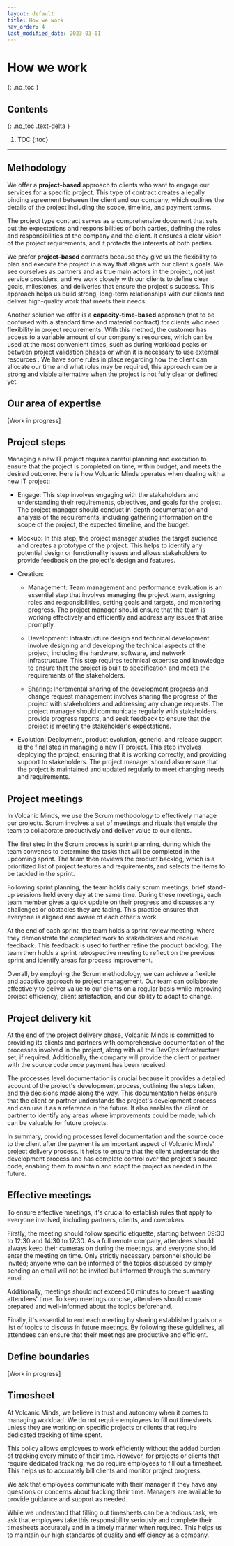 ```yaml
---
layout: default
title: How we work
nav_order: 4
last_modified_date: 2023-03-01
---
```


# How we work
{: .no_toc }

## Contents
{: .no_toc .text-delta }

1. TOC
{:toc}

---

## Methodology

We offer a **project-based** approach to clients who want to engage our services for a specific project. This type of contract creates a legally binding agreement between the client and our company, which outlines the details of the project including the scope, timeline, and payment terms.

The project type contract serves as a comprehensive document that sets out the expectations and responsibilities of both parties, defining the roles and responsibilities of the company and the client. It ensures a clear vision of the project requirements, and it protects the interests of both parties.

We prefer **project-based** contracts because they give us the flexibility to plan and execute the project in a way that aligns with our client's goals. We see ourselves as partners and as true main actors in the project, not just service providers, and we work closely with our clients to define clear goals, milestones, and deliveries that ensure the project's success. This approach helps us build strong, long-term relationships with our clients and deliver high-quality work that meets their needs.

Another solution we offer is a **capacity-time-based** approach (not to be confused with a standard time and material contract) for clients who need flexibility in project requirements. With this method, the customer has access to a variable amount of our company's resources, which can be used at the most convenient times, such as during workload peaks or between project validation phases or when it is necessary to use external resources . We have some rules in place regarding how the client can allocate our time and what roles may be required, this approach can be a strong and viable alternative when the project is not fully clear or defined yet.

## Our area of expertise

[Work in progress]

## Project steps

Managing a new IT project requires careful planning and execution to ensure that the project is completed on time, within budget, and meets the desired outcome. Here is how Volcanic Minds operates when dealing with a new IT project:

- Engage: This step involves engaging with the stakeholders and understanding their requirements, objectives, and goals for the project. The project manager should conduct in-depth documentation and analysis of the requirements, including gathering information on the scope of the project, the expected timeline, and the budget.

- Mockup: In this step, the project manager studies the target audience and creates a prototype of the project. This helps to identify any potential design or functionality issues and allows stakeholders to provide feedback on the project's design and features.

- Creation:
    - Management: Team management and performance evaluation is an essential step that involves managing the project team, assigning roles and responsibilities, setting goals and targets, and monitoring progress. The project manager should ensure that the team is working effectively and efficiently and address any issues that arise promptly.

    - Development: Infrastructure design and technical development involve designing and developing the technical aspects of the project, including the hardware, software, and network infrastructure. This step requires technical expertise and knowledge to ensure that the project is built to specification and meets the requirements of the stakeholders.

    - Sharing: Incremental sharing of the development progress and change request management involves sharing the progress of the project with stakeholders and addressing any change requests. The project manager should communicate regularly with stakeholders, provide progress reports, and seek feedback to ensure that the project is meeting the stakeholder's expectations.

- Evolution: Deployment, product evolution, generic, and release support is the final step in managing a new IT project. This step involves deploying the project, ensuring that it is working correctly, and providing support to stakeholders. The project manager should also ensure that the project is maintained and updated regularly to meet changing needs and requirements.

## Project meetings

In Volcanic Minds, we use the Scrum methodology to effectively manage our projects. Scrum involves a set of meetings and rituals that enable the team to collaborate productively and deliver value to our clients.

The first step in the Scrum process is sprint planning, during which the team convenes to determine the tasks that will be completed in the upcoming sprint. The team then reviews the product backlog, which is a prioritized list of project features and requirements, and selects the items to be tackled in the sprint.

Following sprint planning, the team holds daily scrum meetings, brief stand-up sessions held every day at the same time. During these meetings, each team member gives a quick update on their progress and discusses any challenges or obstacles they are facing. This practice ensures that everyone is aligned and aware of each other's work.

At the end of each sprint, the team holds a sprint review meeting, where they demonstrate the completed work to stakeholders and receive feedback. This feedback is used to further refine the product backlog. The team then holds a sprint retrospective meeting to reflect on the previous sprint and identify areas for process improvement.

Overall, by employing the Scrum methodology, we can achieve a flexible and adaptive approach to project management. Our team can collaborate effectively to deliver value to our clients on a regular basis while improving project efficiency, client satisfaction, and our ability to adapt to change.

## Project delivery kit

At the end of the project delivery phase, Volcanic Minds is committed to providing its clients and partners with comprehensive documentation of the processes involved in the project, along with all the DevOps infrastructure set, if required. Additionally, the company will provide the client or partner with the source code once payment has been received.

The processes level documentation is crucial because it provides a detailed account of the project's development process, outlining the steps taken, and the decisions made along the way. This documentation helps ensure that the client or partner understands the project's development process and can use it as a reference in the future. It also enables the client or partner to identify any areas where improvements could be made, which can be valuable for future projects.

In summary, providing processes level documentation and the source code to the client after the payment is an important aspect of Volcanic Minds' project delivery process. It helps to ensure that the client understands the development process and has complete control over the project's source code, enabling them to maintain and adapt the project as needed in the future.

## Effective meetings

To ensure effective meetings, it's crucial to establish rules that apply to everyone involved, including partners, clients, and coworkers.

Firstly, the meeting should follow specific etiquette, starting between 09:30 to 12:30 and 14:30 to 17:30. As a full remote company, attendees should always keep their cameras on during the meetings, and everyone should enter the meeting on time.
Only strictly necessary personnel should be invited; anyone who can be informed of the topics discussed by simply sending an email will not be invited but informed through the summary email.

Additionally, meetings should not exceed 50 minutes to prevent wasting attendees' time. To keep meetings concise, attendees should come prepared and well-informed about the topics beforehand.

Finally, it's essential to end each meeting by sharing established goals or a list of topics to discuss in future meetings. By following these guidelines, all attendees can ensure that their meetings are productive and efficient.

## Define boundaries

[Work in progress]

## Timesheet

At Volcanic Minds, we believe in trust and autonomy when it comes to managing workload. We do not require employees to fill out timesheets unless they are working on specific projects or clients that require dedicated tracking of time spent.

This policy allows employees to work efficiently without the added burden of tracking every minute of their time. However, for projects or clients that require dedicated tracking, we do require employees to fill out a timesheet. This helps us to accurately bill clients and monitor project progress.

We ask that employees communicate with their manager if they have any questions or concerns about tracking their time. Managers are available to provide guidance and support as needed.

While we understand that filling out timesheets can be a tedious task, we ask that employees take this responsibility seriously and complete their timesheets accurately and in a timely manner when required. This helps us to maintain our high standards of quality and efficiency as a company.
